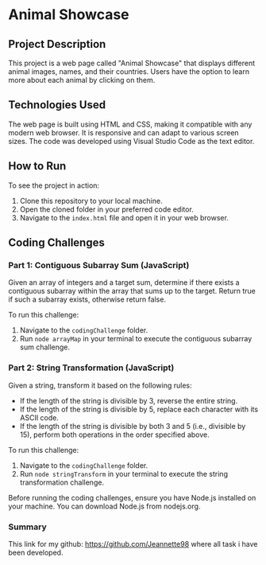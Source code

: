 

# Animal Showcase

## Project Description 

This project is a web page called "Animal Showcase" that displays different animal images, names, and their countries. Users have the option to learn more about each animal by clicking on them.

## Technologies Used

The web page is built using HTML and CSS, making it compatible with any modern web browser. It is responsive and can adapt to various screen sizes. The code was developed using Visual Studio Code as the text editor.

## How to Run

To see the project in action:
1. Clone this repository to your local machine.
2. Open the cloned folder in your preferred code editor.
3. Navigate to the `index.html` file and open it in your web browser.

## Coding Challenges

### Part 1: Contiguous Subarray Sum (JavaScript)

Given an array of integers and a target sum, determine if there exists a contiguous subarray within the array that sums up to the target. Return true if such a subarray exists, otherwise return false.

To run this challenge:
1. Navigate to the `codingChallenge` folder.
2. Run `node arrayMap` in your terminal to execute the contiguous subarray sum challenge.

### Part 2: String Transformation (JavaScript)

Given a string, transform it based on the following rules:
- If the length of the string is divisible by 3, reverse the entire string.
- If the length of the string is divisible by 5, replace each character with its ASCII code.
- If the length of the string is divisible by both 3 and 5 (i.e., divisible by 15), perform both operations in the order specified above.

To run this challenge:
1. Navigate to the `codingChallenge` folder.
2. Run `node stringTransform` in your terminal to execute the string transformation challenge.

Before running the coding challenges, ensure you have Node.js installed on your machine. You can download Node.js from nodejs.org.


### Summary
This link for my github: https://github.com/Jeannette98 where all task i have been developed.

